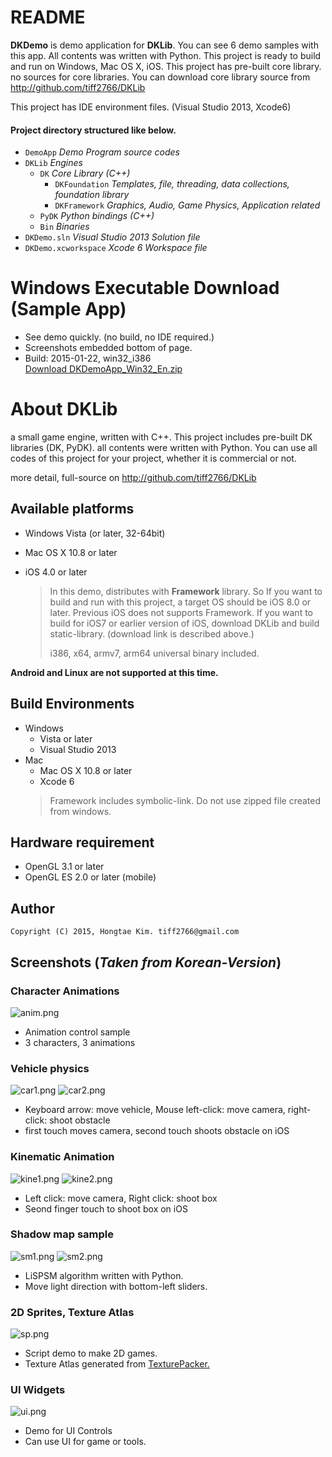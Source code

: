 # README #

**DKDemo** is demo application for **DKLib**.
You can see 6 demo samples with this app.
All contents was written with Python.
This project is ready to build and run on Windows, Mac OS X, iOS.
This project has pre-built core library. no sources for core libraries.
You can download core library source from http://github.com/tiff2766/DKLib  

This project has IDE environment files. (Visual Studio 2013, Xcode6)  

#### Project directory structured like below.

* `DemoApp` *Demo Program source codes*
* `DKLib` *Engines*
    * `DK`  *Core Library (C++)*
        * `DKFoundation` *Templates, file, threading, data collections, foundation library*
        * `DKFramework` *Graphics, Audio, Game Physics, Application related*
    * `PyDK` *Python bindings (C++)*
    * `Bin` *Binaries*
* `DKDemo.sln` *Visual Studio 2013 Solution file*
* `DKDemo.xcworkspace` *Xcode 6 Workspace file*

# Windows Executable Download (Sample App)
* See demo quickly. (no build, no IDE required.)
* Screenshots embedded bottom of page.
* Build: 2015-01-22, win32_i386  
[Download DKDemoApp_Win32_En.zip]( https://bitbucket.org/tiff2766/dkdemo/downloads/DKDemoApp_Win32_En.zip)

# About DKLib
a small game engine, written with C\++. This project includes pre-built DK libraries (DK, PyDK). all contents were written with Python. You can use all codes of this project for your project, whether it is commercial or not.

more detail, full-source on http://github.com/tiff2766/DKLib

## Available platforms 
* Windows Vista (or later, 32-64bit)
* Mac OS X 10.8 or later
* iOS 4.0 or later

   > In this demo, distributes with **Framework** library. So If you want to build and run with this project, a target OS should be iOS 8.0 or later. Previous iOS does not supports Framework.
   > If you want to build for iOS7 or earlier version of iOS, download DKLib and build static-library. (download link is described above.)
   >
   > i386, x64, armv7, arm64 universal binary included.

**Android and Linux are not supported at this time.**

## Build Environments
* Windows
    * Vista or later
    * Visual Studio 2013
* Mac
    * Mac OS X 10.8 or later
    * Xcode 6
    > Framework includes symbolic-link. Do not use zipped file created from windows.

## Hardware requirement
* OpenGL 3.1 or later
* OpenGL ES 2.0 or later (mobile)

## Author
    Copyright (C) 2015, Hongtae Kim. tiff2766@gmail.com


## Screenshots (*Taken from Korean-Version*)
### Character Animations
![anim.png](https://bitbucket.org/repo/keLaoe/images/2465982228-anim.png)

* Animation control sample
* 3 characters, 3 animations

### Vehicle physics
![car1.png](https://bitbucket.org/repo/keLaoe/images/1454161511-car1.png)
![car2.png](https://bitbucket.org/repo/keLaoe/images/736436422-car2.png)

* Keyboard arrow: move vehicle, Mouse left-click: move camera, right-click: shoot obstacle
* first touch moves camera, second touch shoots obstacle on iOS

### Kinematic Animation
![kine1.png](https://bitbucket.org/repo/keLaoe/images/1827184730-kine1.png)
![kine2.png](https://bitbucket.org/repo/keLaoe/images/540183168-kine2.png)

* Left click: move camera, Right click: shoot box
* Seond finger touch to shoot box on iOS

### Shadow map sample
![sm1.png](https://bitbucket.org/repo/keLaoe/images/4172863041-sm1.png)
![sm2.png](https://bitbucket.org/repo/keLaoe/images/952550011-sm2.png)

* LiSPSM algorithm written with Python.
* Move light direction with bottom-left sliders.

### 2D Sprites, Texture Atlas
![sp.png](https://bitbucket.org/repo/keLaoe/images/605784757-sp.png)

* Script demo to make 2D games.
* Texture Atlas generated from [TexturePacker.](http://www.codeandweb.com/texturepacker)

### UI Widgets
![ui.png](https://bitbucket.org/repo/keLaoe/images/3182995816-ui.png)

* Demo for UI Controls
* Can use UI for game or tools.
